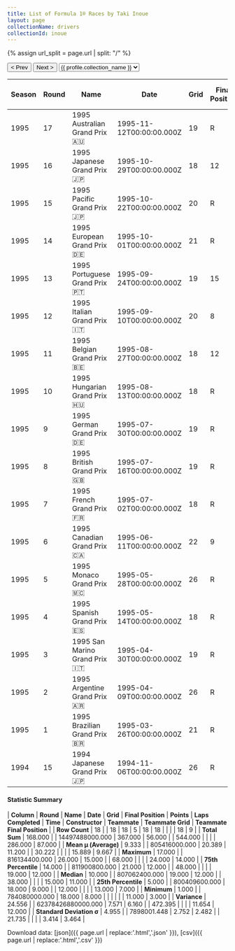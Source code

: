 ```yaml
---
title: List of Formula 1® Races by Taki Inoue
layout: page
collectionName: drivers
collectionId: inoue
---
```


{% assign url_split = page.url | split: "/" %}
<div id="collection-navigation">
<button onclick="selector.options[selector.selectedIndex-1].value && (window.location = selector.options[selector.selectedIndex-1].value);">&lt; Prev</button>
<button onclick="selector.options[selector.selectedIndex+1].value && (window.location = selector.options[selector.selectedIndex+1].value);">Next &gt;</button>
<select id="selector" onchange="this.options[this.selectedIndex].value && (window.location = this.options[this.selectedIndex].value);">
  {% for collectionId in site.data[page.collectionName].refs %}
    {% if collectionId == page.collectionId %}
      {% assign selected = "selected" %}
    {% else %}
      {% assign selected = "" %}
    {% endif %}
    {% assign profile = site.data[page.collectionName][collectionId].profile %}
    <option value="/f1/{{ page.collectionName }}/{{ collectionId }}/{{ url_split[4] }}" {{ selected }}>{{ profile.collection_name }}</option>
  {% endfor %}
</select>
</div>

| Season | Round | Name | Date | Grid | Final Position | Points | Laps Completed | Time | Constructor | Teammate | Teammate Grid | Teammate Final Position |
|--|--|--|--|--|--|--|--|--|--|--|--|--|
| 1995 | 17 | 1995 Australian Grand Prix 🇦🇺 | 1995-11-12T00:00:00.000Z | 19 | R | 0.0 | 15 |   | Footwork 🇬🇧 | [Gianni Morbidelli 🇮🇹](/f1/drivers/morbidelli) | 13 | 3 |
| 1995 | 16 | 1995 Japanese Grand Prix 🇯🇵 | 1995-10-29T00:00:00.000Z | 18 | 12 | 0.0 | 51 |   | Footwork 🇬🇧 | [Gianni Morbidelli 🇮🇹](/f1/drivers/morbidelli) | 14 | R |
| 1995 | 15 | 1995 Pacific Grand Prix 🇯🇵 | 1995-10-22T00:00:00.000Z | 20 | R | 0.0 | 38 |   | Footwork 🇬🇧 | [Gianni Morbidelli 🇮🇹](/f1/drivers/morbidelli) | 19 | R |
| 1995 | 14 | 1995 European Grand Prix 🇩🇪 | 1995-10-01T00:00:00.000Z | 21 | R | 0.0 | 0 |   | Footwork 🇬🇧 | [Massimiliano Papis 🇮🇹](/f1/drivers/papis) | 17 | 12 |
| 1995 | 13 | 1995 Portuguese Grand Prix 🇵🇹 | 1995-09-24T00:00:00.000Z | 19 | 15 | 0.0 | 68 |   | Footwork 🇬🇧 | [Massimiliano Papis 🇮🇹](/f1/drivers/papis) | 20 | R |
| 1995 | 12 | 1995 Italian Grand Prix 🇮🇹 | 1995-09-10T00:00:00.000Z | 20 | 8 | 0.0 | 52 |   | Footwork 🇬🇧 | [Massimiliano Papis 🇮🇹](/f1/drivers/papis) | 15 | 7 |
| 1995 | 11 | 1995 Belgian Grand Prix 🇧🇪 | 1995-08-27T00:00:00.000Z | 18 | 12 | 0.0 | 43 |   | Footwork 🇬🇧 | [Massimiliano Papis 🇮🇹](/f1/drivers/papis) | 20 | R |
| 1995 | 10 | 1995 Hungarian Grand Prix 🇭🇺 | 1995-08-13T00:00:00.000Z | 18 | R | 0.0 | 13 |   | Footwork 🇬🇧 | [Massimiliano Papis 🇮🇹](/f1/drivers/papis) | 20 | R |
| 1995 | 9 | 1995 German Grand Prix 🇩🇪 | 1995-07-30T00:00:00.000Z | 19 | R | 0.0 | 9 |   | Footwork 🇬🇧 | [Massimiliano Papis 🇮🇹](/f1/drivers/papis) | 15 | R |
| 1995 | 8 | 1995 British Grand Prix 🇬🇧 | 1995-07-16T00:00:00.000Z | 19 | R | 0.0 | 16 |   | Footwork 🇬🇧 | [Massimiliano Papis 🇮🇹](/f1/drivers/papis) | 17 | R |
| 1995 | 7 | 1995 French Grand Prix 🇫🇷 | 1995-07-02T00:00:00.000Z | 18 | R | 0.0 | 0 |   | Footwork 🇬🇧 | [Gianni Morbidelli 🇮🇹](/f1/drivers/morbidelli) | 16 | 14 |
| 1995 | 6 | 1995 Canadian Grand Prix 🇨🇦 | 1995-06-11T00:00:00.000Z | 22 | 9 | 0.0 | 66 |   | Footwork 🇬🇧 | [Gianni Morbidelli 🇮🇹](/f1/drivers/morbidelli) | 13 | 6 |
| 1995 | 5 | 1995 Monaco Grand Prix 🇲🇨 | 1995-05-28T00:00:00.000Z | 26 | R | 0.0 | 27 |   | Footwork 🇬🇧 | [Gianni Morbidelli 🇮🇹](/f1/drivers/morbidelli) | 13 | 9 |
| 1995 | 4 | 1995 Spanish Grand Prix 🇪🇸 | 1995-05-14T00:00:00.000Z | 18 | R | 0.0 | 43 |   | Footwork 🇬🇧 | [Gianni Morbidelli 🇮🇹](/f1/drivers/morbidelli) | 14 | 11 |
| 1995 | 3 | 1995 San Marino Grand Prix 🇮🇹 | 1995-04-30T00:00:00.000Z | 19 | R | 0.0 | 12 |   | Footwork 🇬🇧 | [Gianni Morbidelli 🇮🇹](/f1/drivers/morbidelli) | 11 | 13 |
| 1995 | 2 | 1995 Argentine Grand Prix 🇦🇷 | 1995-04-09T00:00:00.000Z | 26 | R | 0.0 | 40 |   | Footwork 🇬🇧 | [Gianni Morbidelli 🇮🇹](/f1/drivers/morbidelli) | 12 | R |
| 1995 | 1 | 1995 Brazilian Grand Prix 🇧🇷 | 1995-03-26T00:00:00.000Z | 21 | R | 0.0 | 48 |   | Footwork 🇬🇧 | [Gianni Morbidelli 🇮🇹](/f1/drivers/morbidelli) | 13 | R |
| 1994 | 15 | 1994 Japanese Grand Prix 🇯🇵 | 1994-11-06T00:00:00.000Z | 26 | R | 0.0 | 3 |   | Simtek 🇬🇧 | [David Brabham 🇦🇺](/f1/drivers/brabham) | 24 | 12 |

#### Statistic Summary

| **Column** | **Round** | **Name** | **Date** | **Grid** | **Final Position** | **Points** | **Laps Completed** | **Time** | **Constructor** | **Teammate** | **Teammate Grid** | **Teammate Final Position** |
| **Row Count** | 18 |  | 18 | 18 | 5 | 18 | 18 |  |  |  | 18 | 9 |
| **Total Sum** | 168.000 |  | 14497488000.000 | 367.000 | 56.000 |  | 544.000 |  |  |  | 286.000 | 87.000 |
| **Mean μ (Average)** | 9.333 |  | 805416000.000 | 20.389 | 11.200 |  | 30.222 |  |  |  | 15.889 | 9.667 |
| **Maximum** | 17.000 |  | 816134400.000 | 26.000 | 15.000 |  | 68.000 |  |  |  | 24.000 | 14.000 |
| **75th Percentile** | 14.000 |  | 811900800.000 | 21.000 | 12.000 |  | 48.000 |  |  |  | 19.000 | 12.000 |
| **Median** | 10.000 |  | 807062400.000 | 19.000 | 12.000 |  | 38.000 |  |  |  | 15.000 | 11.000 |
| **25th Percentile** | 5.000 |  | 800409600.000 | 18.000 | 9.000 |  | 12.000 |  |  |  | 13.000 | 7.000 |
| **Minimum** | 1.000 |  | 784080000.000 | 18.000 | 8.000 |  |  |  |  |  | 11.000 | 3.000 |
| **Variance** | 24.556 |  | 62378426880000.000 | 7.571 | 6.160 |  | 472.395 |  |  |  | 11.654 | 12.000 |
| **Standard Deviation σ** | 4.955 |  | 7898001.448 | 2.752 | 2.482 |  | 21.735 |  |  |  | 3.414 | 3.464 |

Download data: [json]({{ page.url | replace:'.html','.json' }}), [csv]({{ page.url | replace:'.html','.csv' }})
